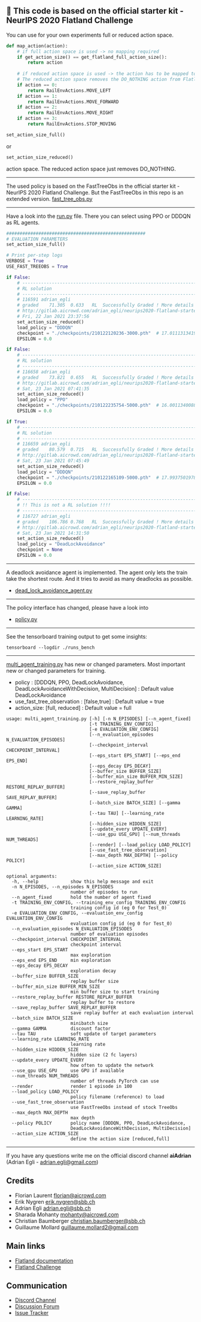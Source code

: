 🚂 This code is based on the official starter kit - NeurIPS 2020 Flatland Challenge
---

You can use for your own experiments full or reduced action space. 

```python
def map_action(action):
    # if full action space is used -> no mapping required
    if get_action_size() == get_flatland_full_action_size():
        return action
    
    # if reduced action space is used -> the action has to be mapped to real flatland actions
    # The reduced action space removes the DO_NOTHING action from Flatland.
    if action == 0:
        return RailEnvActions.MOVE_LEFT
    if action == 1:
        return RailEnvActions.MOVE_FORWARD
    if action == 2:
        return RailEnvActions.MOVE_RIGHT
    if action == 3:
        return RailEnvActions.STOP_MOVING
```

```python
set_action_size_full()
```
or 
```python
set_action_size_reduced()
```
action space. The reduced action space just removes DO_NOTHING. 

---
The used policy is based on the FastTreeObs in the official starter kit - NeurIPS 2020 Flatland Challenge. But the
 FastTreeObs in this repo is an extended version. 
[fast_tree_obs.py](./utils/fast_tree_obs.py)

---
Have a look into the [run.py](./run.py) file. There you can select using PPO or DDDQN as RL agents. 
 
```python
####################################################
# EVALUATION PARAMETERS
set_action_size_full()

# Print per-step logs
VERBOSE = True
USE_FAST_TREEOBS = True

if False:
    # -------------------------------------------------------------------------------------------------------
    # RL solution
    # -------------------------------------------------------------------------------------------------------
    # 116591 adrian_egli
    # graded	71.305	0.633	RL	Successfully Graded ! More details about this submission can be found at:
    # http://gitlab.aicrowd.com/adrian_egli/neurips2020-flatland-starter-kit/issues/51
    # Fri, 22 Jan 2021 23:37:56
    set_action_size_reduced()
    load_policy = "DDDQN"
    checkpoint = "./checkpoints/210122120236-3000.pth"  # 17.011131341978228
    EPSILON = 0.0

if False:
    # -------------------------------------------------------------------------------------------------------
    # RL solution
    # -------------------------------------------------------------------------------------------------------
    # 116658 adrian_egli
    # graded	73.821	0.655	RL	Successfully Graded ! More details about this submission can be found at:
    # http://gitlab.aicrowd.com/adrian_egli/neurips2020-flatland-starter-kit/issues/52
    # Sat, 23 Jan 2021 07:41:35
    set_action_size_reduced()
    load_policy = "PPO"
    checkpoint = "./checkpoints/210122235754-5000.pth"  # 16.00113400887389
    EPSILON = 0.0

if True:
    # -------------------------------------------------------------------------------------------------------
    # RL solution
    # -------------------------------------------------------------------------------------------------------
    # 116659 adrian_egli
    # graded	80.579	0.715	RL	Successfully Graded ! More details about this submission can be found at:
    # http://gitlab.aicrowd.com/adrian_egli/neurips2020-flatland-starter-kit/issues/53
    # Sat, 23 Jan 2021 07:45:49
    set_action_size_reduced()
    load_policy = "DDDQN"
    checkpoint = "./checkpoints/210122165109-5000.pth"  # 17.993750197899438
    EPSILON = 0.0

if False:
    # -------------------------------------------------------------------------------------------------------
    # !! This is not a RL solution !!!!
    # -------------------------------------------------------------------------------------------------------
    # 116727 adrian_egli
    # graded	106.786	0.768	RL	Successfully Graded ! More details about this submission can be found at:
    # http://gitlab.aicrowd.com/adrian_egli/neurips2020-flatland-starter-kit/issues/54
    # Sat, 23 Jan 2021 14:31:50
    set_action_size_reduced()
    load_policy = "DeadLockAvoidance"
    checkpoint = None
    EPSILON = 0.0
```

---
A deadlock avoidance agent is implemented. The agent only lets the train take the shortest route. And it tries to avoid as many deadlocks as possible.
* [dead_lock_avoidance_agent.py](./utils/dead_lock_avoidance_agent.py)


---
The policy interface has changed, please have a look into 
* [policy.py](./reinforcement_learning/policy.py)

---
See the tensorboard training output to get some insights:
```
tensorboard --logdir ./runs_bench 
```

---
[multi_agent_training.py](./reinforcement_learning/multi_agent_training.py)
has new or changed parameters. Most important new or changed parameters for training. 
 * policy :  [DDDQN, PPO, DeadLockAvoidance, DeadLockAvoidanceWithDecision, MultiDecision] : Default value
   DeadLockAvoidance 
 * use_fast_tree_observation : [false,true] : Default value = true  
 * action_size: [full, reduced] : Default value = full
``` 
usage: multi_agent_training.py [-h] [-n N_EPISODES] [--n_agent_fixed]
                               [-t TRAINING_ENV_CONFIG]
                               [-e EVALUATION_ENV_CONFIG]
                               [--n_evaluation_episodes N_EVALUATION_EPISODES]
                               [--checkpoint_interval CHECKPOINT_INTERVAL]
                               [--eps_start EPS_START] [--eps_end EPS_END]
                               [--eps_decay EPS_DECAY]
                               [--buffer_size BUFFER_SIZE]
                               [--buffer_min_size BUFFER_MIN_SIZE]
                               [--restore_replay_buffer RESTORE_REPLAY_BUFFER]
                               [--save_replay_buffer SAVE_REPLAY_BUFFER]
                               [--batch_size BATCH_SIZE] [--gamma GAMMA]
                               [--tau TAU] [--learning_rate LEARNING_RATE]
                               [--hidden_size HIDDEN_SIZE]
                               [--update_every UPDATE_EVERY]
                               [--use_gpu USE_GPU] [--num_threads NUM_THREADS]
                               [--render] [--load_policy LOAD_POLICY]
                               [--use_fast_tree_observation]
                               [--max_depth MAX_DEPTH] [--policy POLICY]
                               [--action_size ACTION_SIZE]

optional arguments:
  -h, --help            show this help message and exit
  -n N_EPISODES, --n_episodes N_EPISODES
                        number of episodes to run
  --n_agent_fixed       hold the number of agent fixed
  -t TRAINING_ENV_CONFIG, --training_env_config TRAINING_ENV_CONFIG
                        training config id (eg 0 for Test_0)
  -e EVALUATION_ENV_CONFIG, --evaluation_env_config EVALUATION_ENV_CONFIG
                        evaluation config id (eg 0 for Test_0)
  --n_evaluation_episodes N_EVALUATION_EPISODES
                        number of evaluation episodes
  --checkpoint_interval CHECKPOINT_INTERVAL
                        checkpoint interval
  --eps_start EPS_START
                        max exploration
  --eps_end EPS_END     min exploration
  --eps_decay EPS_DECAY
                        exploration decay
  --buffer_size BUFFER_SIZE
                        replay buffer size
  --buffer_min_size BUFFER_MIN_SIZE
                        min buffer size to start training
  --restore_replay_buffer RESTORE_REPLAY_BUFFER
                        replay buffer to restore
  --save_replay_buffer SAVE_REPLAY_BUFFER
                        save replay buffer at each evaluation interval
  --batch_size BATCH_SIZE
                        minibatch size
  --gamma GAMMA         discount factor
  --tau TAU             soft update of target parameters
  --learning_rate LEARNING_RATE
                        learning rate
  --hidden_size HIDDEN_SIZE
                        hidden size (2 fc layers)
  --update_every UPDATE_EVERY
                        how often to update the network
  --use_gpu USE_GPU     use GPU if available
  --num_threads NUM_THREADS
                        number of threads PyTorch can use
  --render              render 1 episode in 100
  --load_policy LOAD_POLICY
                        policy filename (reference) to load
  --use_fast_tree_observation
                        use FastTreeObs instead of stock TreeObs
  --max_depth MAX_DEPTH
                        max depth
  --policy POLICY       policy name [DDDQN, PPO, DeadLockAvoidance,
                        DeadLockAvoidanceWithDecision, MultiDecision]
  --action_size ACTION_SIZE
                        define the action size [reduced,full]
```                        


---
If you have any questions write me on the official discord channel **aiAdrian**    
(Adrian Egli - adrian.egli@gmail.com) 


Credits
---

* Florian Laurent <florian@aicrowd.com>
* Erik Nygren <erik.nygren@sbb.ch>
* Adrian Egli <adrian.egli@sbb.ch>
* Sharada Mohanty <mohanty@aicrowd.com>
* Christian Baumberger <christian.baumberger@sbb.ch>
* Guillaume Mollard <guillaume.mollard2@gmail.com>

Main links
---

* [Flatland documentation](https://flatland.aicrowd.com/)
* [Flatland Challenge](https://www.aicrowd.com/challenges/flatland)

Communication
---

* [Discord Channel](https://discord.com/invite/hCR3CZG)
* [Discussion Forum](https://discourse.aicrowd.com/c/neurips-2020-flatland-challenge)
* [Issue Tracker](https://gitlab.aicrowd.com/flatland/flatland/issues/)